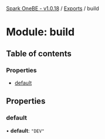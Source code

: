 [Spark OneBE - v1.0.18](../README.md) / [Exports](../modules.md) / build

# Module: build

## Table of contents

### Properties

- [default](build.md#default)

## Properties

### default

• **default**: ``"DEV"``
